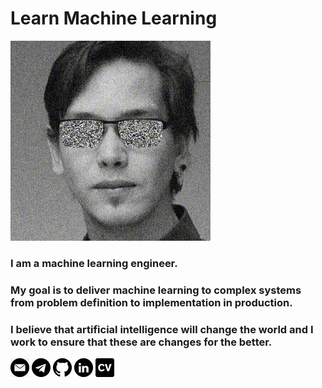 # Learn Machine Learning

![Author](/contents/images/myphoto.gif)

### I am a machine learning engineer.
### My goal is to deliver machine learning to complex systems from problem definition to implementation in production.
### I believe that artificial intelligence will change the world and I work to ensure that these are changes for the better.

[![OLOLO](/contents/images/mail.png)](mailto:vaklyuenkov@gmail.com)
[![MAIL](/contents/images/telegram.png)](https://t.me/vaklyuenkov)
[![](/contents/images/github.png)](https://github.com/vaklyuenkov)
[![](/contents/images/linkedin.png)](https://www.linkedin.com/in/vladimir-klyuenkov-3b1976170/)
[![](/contents/images/cv.png)](https://drive.google.com/file/d/1Ar0uCUp1kOjOEP7s0u7TO1PtmMyP4urb/view?usp=sharing)



